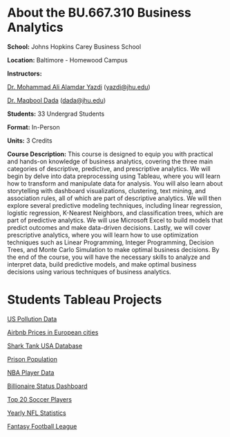 # About the BU.667.310 Business Analytics

**School:** Johns Hopkins Carey Business School

**Location:** Baltimore - Homewood Campus

**Instructors:** 

[Dr. Mohammad Ali Alamdar Yazdi](https://carey.jhu.edu/faculty/faculty-directory/mohammad-ali-alamdar-yazdi-phd) (yazdi@jhu.edu)

[Dr. Maqbool Dada](https://carey.jhu.edu/faculty/faculty-directory/maqbool-dada-phd) (dada@jhu.edu)

**Students:** 33 Undergrad Students
  
**Format:** In-Person

**Units:** 3 Credits

**Course Description:** This course is designed to equip you with practical and hands-on knowledge of business analytics, covering the three main categories of descriptive, predictive, and prescriptive analytics. We will begin by delve into data preprocessing using Tableau, where you will learn how to transform and manipulate data for analysis. You will also learn about storytelling with dashboard visualizations, clustering, text mining, and association rules, all of which are part of descriptive analytics. We will then explore several predictive modeling techniques, including linear regression, logistic regression, K-Nearest Neighbors, and classification trees, which are part of predictive analytics. We will use Microsoft Excel to build models that predict outcomes and make data-driven decisions. Lastly, we will cover prescriptive analytics, where you will learn how to use optimization techniques such as Linear Programming, Integer Programming, Decision Trees, and Monte Carlo Simulation to make optimal business decisions. By the end of the course, you will have the necessary skills to analyze and interpret data, build predictive models, and make optimal business decisions using various techniques of business analytics.

# Students Tableau Projects

[US Pollution Data](https://public.tableau.com/views/U_S_AirPollution/AirPollution)

[Airbnb Prices in European cities](https://public.tableau.com/app/profile/sawyer.olson/viz/Team53AirbnbFinalProject/AirbnbFinalProject)

[Shark Tank USA Database](https://public.tableau.com/app/profile/tyler.han5506/viz/18dec23_project/Story1)

[Prison Population](https://public.tableau.com/views/MassIncarcerationPrisonerProject/EXPLORETHEUSCRISISOFMASSINCARCERATIONOVERTHEYEARS)

[NBA Player Data](https://public.tableau.com/views/NBAPlayers_17030177485690/Story1)	

[Billionaire Status Dashboard](https://public.tableau.com/app/profile/jessica2952/viz/BillionaireStatusDashboardFinal/BusinessAnalyticsDashboard)

[Top 20 Soccer Players]([https://public.tableau.com/app/profile/jessica2952/viz/BillionaireStatusDashboardFinal/BusinessAnalyticsDashboard](https://public.tableau.com/app/profile/jonathan.nichols8811/viz/Team113-BAProject/FinalDashboard?publish=yes))

[Yearly NFL Statistics]([https://public.tableau.com/app/profile/jessica2952/viz/BillionaireStatusDashboardFinal/BusinessAnalyticsDashboard](https://public.tableau.com/app/profile/jadon.archer/viz/FinalProjectBAS/YearlyNFLPlayerTeamStatistics?publish=yes))

[Fantasy Football League](https://public.tableau.com/app/profile/ethan.idnani/viz/AGuidetoWinningYourFantasyFootballLeague/Dashboard2?publish=yes)
